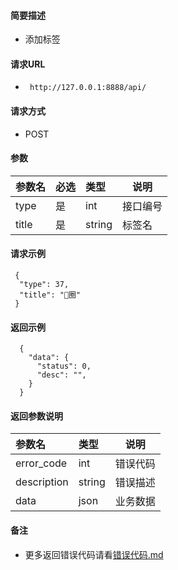 
#### 简要描述

- 添加标签

#### 请求URL
- ` http://127.0.0.1:8888/api/`
  
#### 请求方式
- POST 

#### 参数

| 参数名   | 必选 | 类型     | 说明   |   
|:------|:---|:-------|------|   
| type  | 是  | int    | 接口编号 |   
| title | 是  | string | 标签名  |   

#### 请求示例

```
 {
  "type": 37,
  "title": "🐖圈"
 } 
```

#### 返回示例 

``` 
  {
    "data": {
      "status": 0,
      "desc": "",
    }
  }
```

#### 返回参数说明 

| 参数名         | 类型     | 说明   |   
|:------------|:-------|------|   
| error_code  | int    | 错误代码 |   
| description | string | 错误描述 |   
| data        | json   | 业务数据 |   

#### 备注 

- 更多返回错误代码请看[错误代码.md](../错误代码.md)






